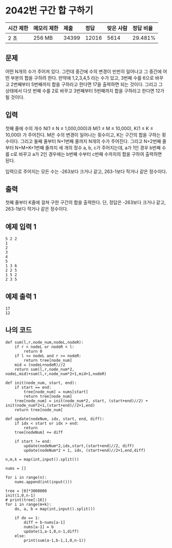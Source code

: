 # 2042번 구간 합 구하기

| 시간 제한 | 메모리 제한 | 제출  | 정답  | 맞은 사람 | 정답 비율 |
| :-------- | :---------- | :---- | :---- | :-------- | :-------- |
| 2 초      | 256 MB      | 34399 | 12016 | 5614      | 29.481%   |

## 문제

어떤 N개의 수가 주어져 있다. 그런데 중간에 수의 변경이 빈번히 일어나고 그 중간에 어떤 부분의 합을 구하려 한다. 만약에 1,2,3,4,5 라는 수가 있고, 3번째 수를 6으로 바꾸고 2번째부터 5번째까지 합을 구하라고 한다면 17을 출력하면 되는 것이다. 그리고 그 상태에서 다섯 번째 수를 2로 바꾸고 3번째부터 5번째까지 합을 구하라고 한다면 12가 될 것이다.

## 입력

첫째 줄에 수의 개수 N(1 ≤ N ≤ 1,000,000)과 M(1 ≤ M ≤ 10,000), K(1 ≤ K ≤ 10,000) 가 주어진다. M은 수의 변경이 일어나는 횟수이고, K는 구간의 합을 구하는 횟수이다. 그리고 둘째 줄부터 N+1번째 줄까지 N개의 수가 주어진다. 그리고 N+2번째 줄부터 N+M+K+1번째 줄까지 세 개의 정수 a, b, c가 주어지는데, a가 1인 경우 b번째 수를 c로 바꾸고 a가 2인 경우에는 b번째 수부터 c번째 수까지의 합을 구하여 출력하면 된다.

입력으로 주어지는 모든 수는 -263보다 크거나 같고, 263-1보다 작거나 같은 정수이다.

## 출력

첫째 줄부터 K줄에 걸쳐 구한 구간의 합을 출력한다. 단, 정답은 -263보다 크거나 같고, 263-1보다 작거나 같은 정수이다.

## 예제 입력 1 

```
5 2 2
1
2
3
4
5
1 3 6
2 2 5
1 5 2
2 3 5
```

## 예제 출력 1 

```
17
12
```

## 나의 코드

```
def sum(l,r,node_num,nodeL,nodeR):
    if r < nodeL or nodeR < l:
        return 0
    if l <= nodeL and r >= nodeR:
        return tree[node_num]
    mid = (nodeL+nodeR)//2
    return sum(l,r,node_num*2, nodeL,mid)+sum(l,r,node_num*2+1,mid+1,nodeR)

def init(node_num, start, end):
    if start == end:
        tree[node_num] = nums[start]
        return tree[node_num]
    tree[node_num] = init(node_num*2, start, (start+end)//2) + init(node_num*2+1,(start+end)//2+1,end)
    return tree[node_num]

def update(nodeNum, idx, start, end, diff):
    if idx < start or idx > end:
        return
    tree[nodeNum] += diff

    if start != end:
        update(nodeNum*2,idx,start,(start+end)//2, diff)
        update(nodeNum*2 + 1, idx, (start+end)//2+1,end,diff)

n,m,k = map(int,input().split())

nums = []

for i in range(n):
    nums.append(int(input()))

tree = [0]*3000000
init(1,0,n-1)
# print(tree[:16])
for i in range(m+k):
    do, a, b = map(int,input().split())

    if do == 1:
        diff = b-nums[a-1]
        nums[a-1] = b
        update(1,a-1,0,n-1,diff)
    else:
        print(sum(a-1,b-1,1,0,n-1))
```

